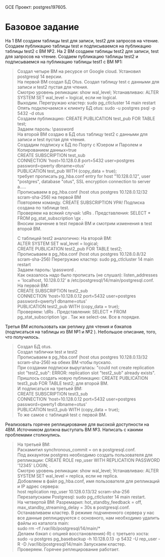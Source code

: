 GCE
Проект: postgres197605.

# Базовое задание 

На 1 ВМ создаем таблицы test для записи, test2 для запросов на чтение. Создаем публикацию таблицы test и подписываемся на публикацию таблицы test2 с ВМ №2. На 2 ВМ создаем таблицы test2 для записи, test для запросов на чтение. Создаем публикацию таблицы test2 и подписываемся на публикацию таблицы test1 с ВМ №1:

> Создал четыре ВМ на ресурсе от Google cloud. Установил postgresql 14 версии.  
> На первой ВМ создал БД Otus. Создал таблицу test с данными для записи и test2 пустая для чтения.  
> Смотрю уровень реликации: show wal_level; Устанавливаю: ALTER SYSTEM SET wal_level = logical, если не logical.  
> Выходим. Перегружаю кластер: sudo pg_ctlcluster 14 main restart  
> Опять подключаемся к клиенту БД otus: sudo -u postgres psql -p 5432 -d otus  
> Создаем публикацию: CREATE PUBLICATION test_pub FOR TABLE test;  
> Задаем пароль: \password   
> На второй ВМ создаю в БД otus таблицу test2 с данными для записи и test пустая для чтения.  
> Cоздадим подписку к БД по Порту с Юзером и Паролем и Копированием данных=true  
> CREATE SUBSCRIPTION test_sub   
> CONNECTION 'host=10.128.0.8 port=5432 user=postgres password=qwerty dbname=otus'   
> PUBLICATION test_pub WITH (copy_data = true);    
> требует прописать pg_hba.conf entry for host "10.128.0.12", user "postgres", database "otus", SSL encryption connection to server a.....   
> Прописываем в pg_hba.conf (host    otus            postgres        10.128.0.12/32          scram-sha-256) на первой ВМ  
> Повторяем команду. CREATE SUBSCRIPTION УРА! Подписка создана по таблице test.   
> Проверяем на всякий случай: \dRs . Представления: SELECT * FROM pg_stat_subscription \gx .   
> Вносим значение в test первой ВМ и смотрим изменения в test второй ВМ.    
>        
> C таблицей test2 аналогично: 
> На второй ВМ:  
> ALTER SYSTEM SET wal_level = logical;   
> CREATE PUBLICATION test2_pub FOR TABLE test2;   
> Прописываем в pg_hba.conf (host    otus            postgres        10.128.0.8/32          scram-sha-256)
> Перегружаю кластер: sudo pg_ctlcluster 14 main restart   
> Задаем пароль: \password .   
> Как оказалось надо было прописать (не слушал): listen_addresses = 'localhost, 10.128.0.12' в /etc/postgresql/14/main/postgresql.conf.   
> На первой ВМ:  
> CREATE SUBSCRIPTION test2_sub   
> CONNECTION 'host=10.128.0.12 port=5432 user=postgres password=qwerty1 dbname=otus'   
> PUBLICATION test2_pub WITH (copy_data = true);  
> Проверяем: \dRs . Представления: SELECT * FROM pg_stat_subscription \gx . Так же select-ом. Все в порядке.  


Третья ВМ использовать как реплику для чтения и бэкапов (подписаться на таблицы из ВМ №1 и №2 ). Небольшое описание, того, что получилось.

> Создал БД otus.  
> Создал таблички test и test2  
> Прописываем в pg_hba.conf (host    otus            postgres        10.128.0.13/32          scram-sha-256) на обеих ВМ чтобы пускало.  
> При создании подписки выругалась: "could not create replication slot "test2_sub": ERROR:  replication slot "test2_sub" already exists".  
> Пришлось создать новую публикацию: CREATE PUBLICATION test3_pub FOR TABLE test2; для второй ВМ.  
> И подписаться на третьей ВМ:   
> CREATE SUBSCRIPTION test3_sub     
> CONNECTION 'host=10.128.0.12 port=5432 user=postgres password=qwerty1 dbname=otus'   
> PUBLICATION test3_pub WITH (copy_data = true);  
> То же самое с таблицей test c первой ВМ.

Реализовать горячее реплицирование для высокой доступности на 4ВМ. Источником должна выступать ВМ №3. Написать с какими проблемами столкнулись.

> На третьей ВМ:  
> Раскамитил synchronous_commit = on в postgresql.conf.  
> Под аккаунтом postgres необходимо создать пользователя для репликации: CREATE ROLE rep_user  WITH REPLICATION PASSWORD '12345' LOGIN; .  
> Смотрю уровень реликации: show wal_level; Устанавливаю: ALTER SYSTEM SET wal_level =  replica, если не  replica.  
> Добовляем в файл pg_hba.conf, имя пользователя для репликаций и IP адрес сервера:  
> host    replication     rep_user        10.128.0.13/32           scram-sha-256  
> Перезапускаем Postgresql: sudo pg_ctlcluster 14 main restart.  
> На четвертой ВМ: 
> Разремарил: hot_standby_feedback = off, max_standby_streaming_delay = 30s в postgresql.conf. 
> Останавливаем кластер.
> В режиме подчиненного сервера у нас все данные реплицируются с основного, нам необходимо удалить файлы из каталога main:  
> sudo rm -rf /var/lib/postgresql/14/main/*    
> Делаем бэкап с опцией восстановления(-R) c третьего хоста:  
> sudo -u postgres pg_basebackup -h 10.128.0.13 -p 5432 -U rep_user -R -D /var/lib/postgresql/14/main
> Запускаем кластер.  
> Проверяем. Горячее реплецирование работает.

